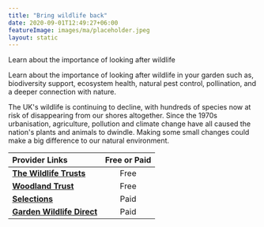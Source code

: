 ```yaml
---
title: "Bring wildlife back"
date: 2020-09-01T12:49:27+06:00
featureImage: images/ma/placeholder.jpeg
layout: static
---
```


Learn about the importance of looking after wildlife

Learn about the importance of looking after wildlife in your garden such as, biodiversity support, ecosystem health, natural pest control, pollination, and a deeper connection with nature.

The UK's wildlife is continuing to decline, with hundreds of species now at risk of disappearing from our shores altogether.  Since the 1970s urbanisation, agriculture, pollution and climate change have all caused the nation's plants and animals to dwindle. Making some small changes could make a big difference to our natural environment.

| Provider Links      | Free or Paid  |  
| :-----------          | :--------------:      |  
| [**The Wildlife Trusts**](https://www.wildlifetrusts.org/) | Free | 
| [**Woodland Trust**](https://www.woodlandtrust.org.uk/) | Free | 
| [**Selections**](https://www.selections.com/birds-and-wildlife/wildlife-habitats-houses) | Paid | 
| [**Garden Wildlife Direct**](https://www.gardenwildlifedirect.co.uk/) | Paid | 
  

<br/><br/>






